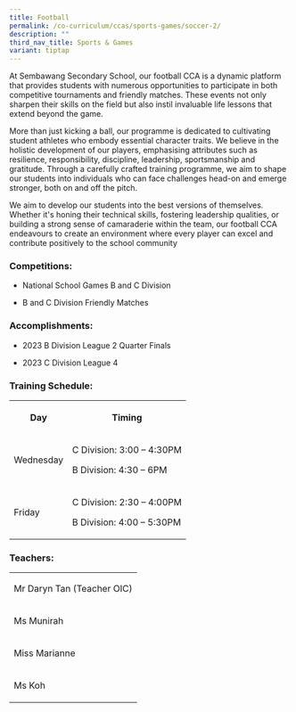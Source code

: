 ```yaml
---
title: Football
permalink: /co-curriculum/ccas/sports-games/soccer-2/
description: ""
third_nav_title: Sports & Games
variant: tiptap
---
```

<p>At Sembawang Secondary School, our football CCA is a dynamic platform
that provides students with numerous opportunities to participate in both
competitive tournaments and friendly matches. These events not only sharpen
their skills on the field but also instil invaluable life lessons that
extend beyond the game.</p>
<p>More than just kicking a ball, our programme is dedicated to cultivating
student athletes who embody essential character traits. We believe in the
holistic development of our players, emphasising attributes such as resilience,
responsibility, discipline, leadership, sportsmanship and gratitude. Through
a carefully crafted training programme, we aim to shape our students into
individuals who can face challenges head-on and emerge stronger, both on
and off the pitch.</p>
<p>We aim to develop our students into the best versions of themselves. Whether
it's honing their technical skills, fostering leadership qualities, or
building a strong sense of camaraderie within the team, our football CCA
endeavours to create an environment where every player can excel and contribute
positively to the school community</p>
<h3>Competitions:</h3>
<ul data-tight="true" class="tight">
<li>
<p>National School Games B and C Division</p>
</li>
<li>
<p>B and C Division Friendly Matches
<br>
</p>
</li>
</ul>
<h3>Accomplishments:</h3>
<ul data-tight="true" class="tight">
<li>
<p>2023 B Division League 2 Quarter Finals</p>
</li>
<li>
<p>2023 C Division League 4</p>
</li>
</ul>
<h3>Training Schedule:</h3>
<table style="minWidth: 50px">
<colgroup>
<col>
<col>
</colgroup>
<tbody>
<tr>
<th rowspan="1" colspan="1">
<p>Day</p>
</th>
<th rowspan="1" colspan="1">
<p>Timing</p>
</th>
</tr>
<tr>
<td rowspan="1" colspan="1">
<p>Wednesday</p>
</td>
<td rowspan="1" colspan="1">
<p>C Division: 3:00 – 4:30PM</p>
<p>B Division: 4:30 – 6PM</p>
</td>
</tr>
<tr>
<td rowspan="1" colspan="1">
<p>Friday</p>
</td>
<td rowspan="1" colspan="1">
<p>C Division: 2:30 – 4:00PM</p>
<p>B Division: 4:00 – 5:30PM</p>
</td>
</tr>
</tbody>
</table>
<h3>Teachers:</h3>
<table style="minWidth: 25px">
<colgroup>
<col>
</colgroup>
<tbody>
<tr>
<td rowspan="1" colspan="1">
<p>Mr Daryn Tan (Teacher OIC)</p>
</td>
</tr>
<tr>
<td rowspan="1" colspan="1">
<p>Ms Munirah</p>
</td>
</tr>
<tr>
<td rowspan="1" colspan="1">
<p>Miss Marianne</p>
</td>
</tr>
<tr>
<td rowspan="1" colspan="1">
<p>Ms Koh</p>
</td>
</tr>
</tbody>
</table>
<p></p>
<p></p>